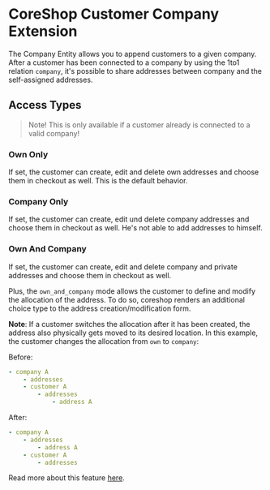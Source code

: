 # CoreShop Customer Company Extension
The Company Entity allows you to append customers to a given company.
After a customer has been connected to a company by using the 1to1 relation `company`, it's possible to share addresses between company and the self-assigned addresses.

## Access Types
> Note! This is only available if a customer already is connected to a valid company!

### Own Only
If set, the customer can create, edit and delete own addresses and choose them in checkout as well. This is the default behavior.

### Company Only
If set, the customer can create, edit und delete company addresses and choose them in checkout as well. He's not able to add addresses to himself.

### Own And Company
If set, the customer can create, edit and delete company and private addresses and choose them in checkout as well. 

Plus, the `own_and_company` mode allows the customer to define and modify the allocation of the address. 
To do so, coreshop renders an additional choice type to the address creation/modification form.

**Note**: If a customer switches the allocation after it has been created, the address also physically gets moved to its desired location. 
In this example, the customer changes the allocation from `own` to `company`:

Before:
```yaml
- company A
    - addresses
    - customer A
        - addresses
            - address A
```

After:
```yaml
- company A
    - addresses
        - address A
    - customer A
        - addresses
```

Read more about this feature [here](https://github.com/coreshop/CoreShop/issues/1266).
